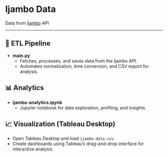 # Ijambo Data

Data from [Ijambo](https://www.ijambo.app/) API


---

## 🔄 ETL Pipeline

- **main.py**  
  - Fetches, processes, and saves data from the Ijambo API.
  - Automates normalization, time conversion, and CSV export for analysis.

## 📊 Analytics

- **ijambo-analytics.ipynb**  
  - Jupyter notebook for data exploration, profiling, and insights.

## 📈 Visualization (Tableau Desktop)

- Open Tableau Desktop and load `ijambo-data.csv`.
- Create dashboards using Tableau’s drag-and-drop interface for interactive analysis.

